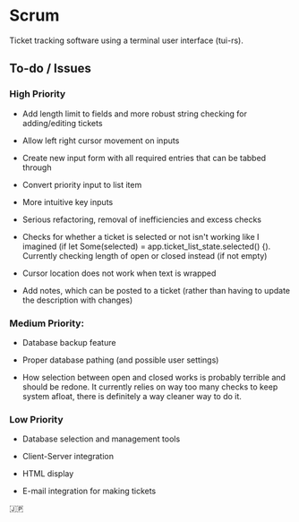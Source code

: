 # Scrum

Ticket tracking software using a terminal user interface (tui-rs).  


## To-do / Issues

### High Priority

- Add length limit to fields and more robust string checking for adding/editing tickets

- Allow left right cursor movement on inputs

- Create new input form with all required entries that can be tabbed through

- Convert priority input to list item

- More intuitive key inputs

- Serious refactoring, removal of inefficiencies and excess checks

- Checks for whether a ticket is selected or not isn't working like I imagined (if let Some(selected) = app.ticket_list_state.selected() {).  Currently checking length of open or closed instead (if not empty)

- Cursor location does not work when text is wrapped

- Add notes, which can be posted to a ticket (rather than having to update the description with changes)


### Medium Priority:

- Database backup feature

- Proper database pathing (and possible user settings)

- How selection between open and closed works is probably terrible and should be redone.  It currently relies on way too many checks to keep system afloat, there is definitely a way cleaner way to do it.



### Low Priority

- Database selection and management tools

- Client-Server integration

- HTML display

- E-mail integration for making tickets

:jp: